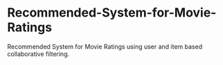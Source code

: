 # Recommended-System-for-Movie-Ratings
Recommended System for Movie Ratings using user and item based collaborative filtering.
